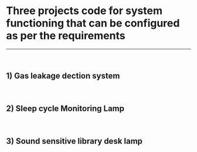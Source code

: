 # Three projects code for system functioning that can be configured as per the requirements 
<hr>
<br>
<h2 align-items: center> 1) Gas leakage dection system </h2>
<br>
<h2 align-items: center > 2) Sleep cycle Monitoring Lamp </h2>
<br>
<h2 align-items: center > 3) Sound sensitive library desk lamp </h2>
